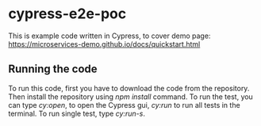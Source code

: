 # cypress-e2e-poc
This is example code written in Cypress, to cover demo page: https://microservices-demo.github.io/docs/quickstart.html

## Running the code
To run this code, first you have to download the code from the repository. Then install the repository using _npm install_ command. 
To run the test, you can type _cy:open_, to open the Cypress gui, _cy:run_ to run all tests in the terminal. To run single test, type _cy:run-s<suite number>_.  
